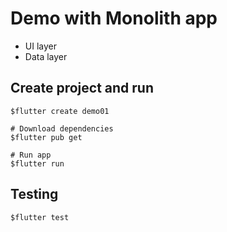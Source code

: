 # Demo with Monolith app
* UI layer
* Data layer


## Create project and run
```
$flutter create demo01

# Download dependencies
$flutter pub get

# Run app
$flutter run
```

## Testing
```
$flutter test
```
